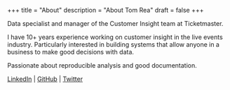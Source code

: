 +++
title = "About"
description = "About Tom Rea"
draft = false
+++

Data specialist and manager of the Customer Insight team at Ticketmaster.

I have 10+ years experience working on customer insight in the live events industry. Particularly interested in building systems that allow anyone in a business to make good decisions with data.

Passionate about reproducible analysis and good documentation.

[LinkedIn](https://linkedin.com/in/tom-rea/) | [GitHub](https://github.com/thomasmarkrea/) | [Twitter](https://twitter.com/Thomasmarkrea)
